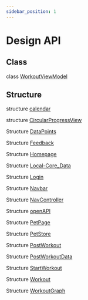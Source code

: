 ```yaml
---
sidebar_position: 1
---
```


# Design API

## Class

class [WorkoutViewModel](./WorkoutViewModel.md)

## Structure

structure [calendar](calendar.md)

structure [CircularProgressView](./CircularProgressView.md)

Structure [DataPoints](./dataPoints.md)

Structure [Feedback](./Feedback.md)

Structure [Homepage](./Homepage.md)

Structure [Local-Core_Data](./local-coredata-database.md)

Structure [Login](./login-view.md)

Structure [Navbar](./Navbar.md)

Structure [NavController](./NavController.md)

Structure [openAPI](./openapi-spec.md)

Structure [PetPage](./pet-page.md)

Structure [PetStore](./pet-store.md)

Structure [PostWorkout](./postWorkout.md)

Structure [PostWorkoutData](./PostWorkoutData.md)

Structure [StartWorkout](./StartWorkout.md)

Structure [Workout](./workout.md)

Structure [WorkoutGraph](./WorkoutGraph.md)




